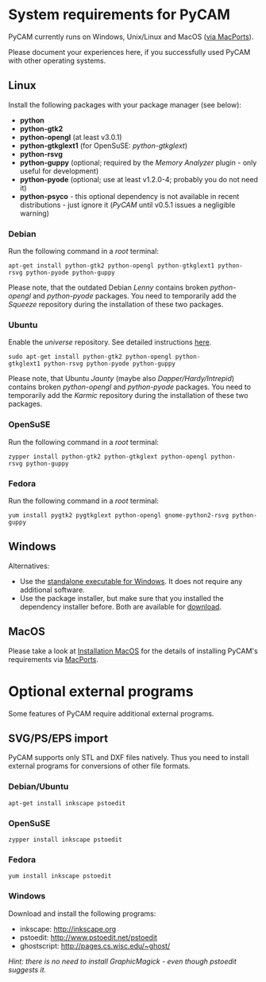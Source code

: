 System requirements for PyCAM
=============================

PyCAM currently runs on Windows, Unix/Linux and MacOS ([via
MacPorts](http://sourceforge.net/projects/pycam/forums/forum/860183/topic/3800091)).

Please document your experiences here, if you successfully used PyCAM
with other operating systems.

Linux
-----

Install the following packages with your package manager (see below):

-   **python**
-   **python-gtk2**
-   **python-opengl** (at least v3.0.1)
-   **python-gtkglext1** (for OpenSuSE: *python-gtkglext*)
-   **python-rsvg**
-   **python-guppy** (optional; required by the *Memory Analyzer*
    plugin - only useful for development)
-   **python-pyode** (optional; use at least v1.2.0-4; probably you do
    not need it)
-   **python-psyco** - this optional dependency is not available in
    recent distributions - just ignore it (*PyCAM* until v0.5.1 issues a
    negligible warning)

### Debian

Run the following command in a *root* terminal:

    apt-get install python-gtk2 python-opengl python-gtkglext1 python-rsvg python-pyode python-guppy

Please note, that the outdated Debian *Lenny* contains broken
*python-opengl* and *python-pyode* packages. You need to temporarily add
the *Squeeze* repository during the installation of these two packages.

### Ubuntu

Enable the *universe* repository. See detailed instructions
[here](http://help.ubuntu.com/community/Repositories/Ubuntu).

    sudo apt-get install python-gtk2 python-opengl python-gtkglext1 python-rsvg python-pyode python-guppy

Please note, that Ubuntu *Jaunty* (maybe also *Dapper/Hardy/Intrepid*)
contains broken *python-opengl* and *python-pyode* packages. You need to
temporarily add the *Karmic* repository during the installation of these
two packages.

### OpenSuSE

Run the following command in a *root* terminal:

    zypper install python-gtk2 python-gtkglext python-opengl python-rsvg python-guppy

### Fedora

Run the following command in a *root* terminal:

    yum install pygtk2 pygtkglext python-opengl gnome-python2-rsvg python-guppy

Windows
-------

Alternatives:

-   Use the [standalone executable for
    Windows](http://pycam.sf.net/downloads.html). It does not require
    any additional software.
-   Use the package installer, but make sure that you installed the
    dependency installer before. Both are available for
    [download](http://pycam.sf.net/downloads.html).

MacOS
-----

Please take a look at [Installation MacOS](Installation_MacOS)
for the details of installing PyCAM's requirements via
[MacPorts](http://www.macports.org/).


Optional external programs
==========================

Some features of PyCAM require additional external programs.


SVG/PS/EPS import
-----------------

PyCAM supports only STL and DXF files natively. Thus you need to install
external programs for conversions of other file formats.

### Debian/Ubuntu

    apt-get install inkscape pstoedit

### OpenSuSE

    zypper install inkscape pstoedit

### Fedora

    yum install inkscape pstoedit

### Windows

Download and install the following programs:

* inkscape: <http://inkscape.org>
* pstoedit: <http://www.pstoedit.net/pstoedit>
* ghostscript: <http://pages.cs.wisc.edu/~ghost/>

*Hint: there is no need to install GraphicMagick - even though pstoedit
suggests it.*
